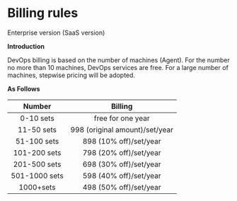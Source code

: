 # Billing rules

Enterprise version (SaaS version)

**Introduction**

DevOps billing is based on the number of machines (Agent). For the number no more than 10 machines, DevOps services are free. For a large number of machines, stepwise pricing will be adopted.

**As Follows**


| Number      |    Billing |
| :--------: | :--------:|
| 0-10 sets  | free for one year |
| 11-50 sets  | 998 (original amount)/set/year |
| 51-100 sets  | 898 (10% off)/set/year |
| 101-200 sets  | 798 (20% off)/set/year |
| 201-500 sets  | 698 (30% off)/set/year |
| 501-1000 sets  | 598 (40% off)/set/year |
| 1000+sets  | 498 (50% off)/set/year |
